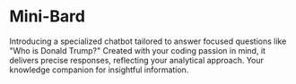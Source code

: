 # Mini-Bard
Introducing a specialized chatbot tailored to answer focused questions like "Who is Donald Trump?" Created with your coding passion in mind, it delivers precise responses, reflecting your analytical approach. Your knowledge companion for insightful information.
